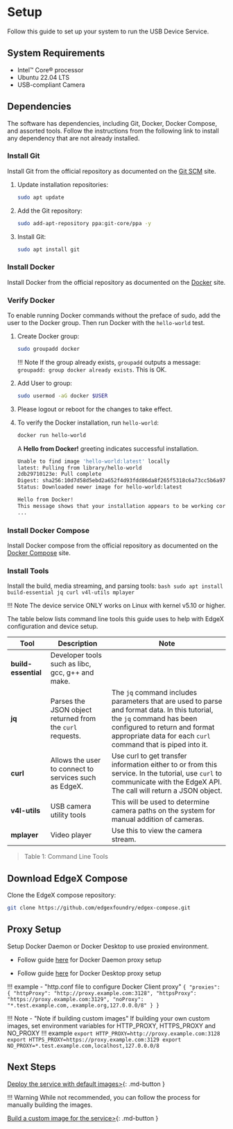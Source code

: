 # Setup
Follow this guide to set up your system to run the USB Device Service.

## System Requirements

- Intel&#8482; Core&#174; processor
- Ubuntu 22.04 LTS
- USB-compliant Camera

## Dependencies
The software has dependencies, including Git, Docker, Docker Compose, and assorted tools. Follow the instructions from the following link to install any dependency that are not already installed. 


### Install Git
Install Git from the official repository as documented on the [Git SCM](https://git-scm.com/download/linux) site.

1. Update installation repositories:
    ```bash
    sudo apt update
    ```

2. Add the Git repository:
    ```bash
    sudo add-apt-repository ppa:git-core/ppa -y
    ```

3. Install Git:
    ```bash
    sudo apt install git
    ```

### Install Docker
Install Docker from the official repository as documented on the [Docker](https://docs.docker.com/engine/install/ubuntu/) site.

### Verify Docker
To enable running Docker commands without the preface of sudo, add the user to the Docker group. Then run Docker with the `hello-world` test.

1. Create Docker group:
    ```bash
    sudo groupadd docker
    ```

    !!! Note 
        If the group already exists, `groupadd` outputs a message: `groupadd: group docker already exists`. This is OK.

2. Add User to group:
    ```bash
    sudo usermod -aG docker $USER
    ```

3. Please logout or reboot for the changes to take effect.

4. To verify the Docker installation, run `hello-world`:

    ```bash
    docker run hello-world
    ```

    A **Hello from Docker!** greeting indicates successful installation.

    ```bash
    Unable to find image 'hello-world:latest' locally
    latest: Pulling from library/hello-world
    2db29710123e: Pull complete 
    Digest: sha256:10d7d58d5ebd2a652f4d93fdd86da8f265f5318c6a73cc5b6a9798ff6d2b2e67
    Status: Downloaded newer image for hello-world:latest

    Hello from Docker!
    This message shows that your installation appears to be working correctly.
    ...
    ```

### Install Docker Compose
Install Docker compose from the official repository as documented on the [Docker Compose](https://docs.docker.com/compose/install/#install-compose) site.

### Install Tools
Install the build, media streaming, and parsing tools:
    ```bash
    sudo apt install build-essential jq curl v4l-utils mplayer
    ```

!!! Note 
    The device service ONLY works on Linux with kernel v5.10 or higher.  


The table below lists command line tools this guide uses to help with EdgeX configuration and device setup.

| Tool        | Description | Note |
| ----------- | ----------- |----------- |
| **build-essential** |  Developer tools such as libc, gcc, g++ and make. | |
| **jq**   |Parses the JSON object returned from the `curl` requests. |The `jq` command includes parameters that are used to parse and format data. In this tutorial, the `jq` command has been configured to return and format appropriate data for each `curl` command that is piped into it. |
| **curl**     | Allows the user to connect to services such as EdgeX. |Use curl to get transfer information either to or from this service. In the tutorial, use `curl` to communicate with the EdgeX API. The call will return a JSON object.|
| **v4l-utils** | USB camera utility tools | This will be used to determine camera paths on the system for manual addition of cameras. |
| **mplayer** | Video player | Use this to view the camera stream. |
>Table 1: Command Line Tools

## Download EdgeX Compose  
Clone the EdgeX compose repository:
```bash
git clone https://github.com/edgexfoundry/edgex-compose.git
```

## Proxy Setup

Setup Docker Daemon or Docker Desktop to use proxied environment.

- Follow guide [here](https://docs.docker.com/config/daemon/systemd/#httphttps-proxy) for Docker Daemon proxy setup

- Follow guide [here](https://docs.docker.com/desktop/settings/windows/#proxies) for Docker Desktop proxy setup

!!! example - "http.conf file to configure Docker Client proxy"
    ```
        {
            "proxies": {
                "httpProxy": "http://proxy.example.com:3128",
                "httpsProxy": "https://proxy.example.com:3129",
                "noProxy": "*.test.example.com,.example.org,127.0.0.0/8"
            }
        }
    ```

!!! Note - "Note if building custom images"
    If building your own custom images, set environment variables for HTTP_PROXY, HTTPS_PROXY and NO_PROXY
    !!! example
        ```
        export HTTP_PROXY=http://proxy.example.com:3128
        export HTTPS_PROXY=https://proxy.example.com:3129
        export NO_PROXY=*.test.example.com,localhost,127.0.0.0/8
        ```

## Next Steps

[Deploy the service with default images>](./deployment.md){: .md-button }

!!! Warning
    While not recommended, you can follow the process for manually building the images.

[Build a custom image for the service>](./custom-build.md){: .md-button } 
